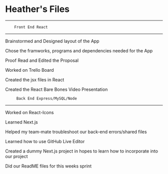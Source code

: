 # Heather's Files
---
        Front End React
---
Brainstormed and Designed layout of the App

Chose the framworks, programs and dependencies needed for the App

Proof Read and Edited the Proposal

Worked on Trello Board

Created the jsx files in React

Created the React Bare Bones Video Presentation 

         Back End Express/MySQL/Node
---
Worked on React-Icons

Learned Next.js

Helped my team-mate troubleshoot our back-end errors/shared files

Learned how to use GitHub Live Editor

Created a dummy Next.js project in hopes to learn how to incorporate into our project

Did our ReadME files for this weeks sprint



